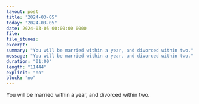 ```yaml
---
layout: post
title: "2024-03-05"
today: "2024-03-05"
date: 2024-03-05 00:00:00 0000
file:
file_itunes:
excerpt:
summary: "You will be married within a year, and divorced within two."
message: "You will be married within a year, and divorced within two."
duration: "01:00"
length: "11444"
explicit: "no"
block: "no"
---
```

You will be married within a year, and divorced within two.


